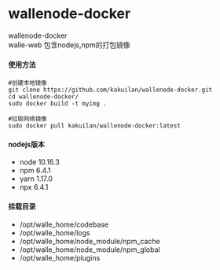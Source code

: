 # wallenode-docker
wallenode-docker  
walle-web 包含nodejs,npm的打包镜像


#### 使用方法
```shell
#创建本地镜像
git clone https://github.com/kakuilan/wallenode-docker.git
cd wallenode-docker/
sudo docker build -t myimg .

#拉取网络镜像
sudo docker pull kakuilan/wallenode-docker:latest
```

#### nodejs版本
- node  10.16.3
- npm   6.4.1
- yarn  1.17.0
- npx   6.4.1

#### 挂载目录
- /opt/walle_home/codebase
- /opt/walle_home/logs
- /opt/walle_home/node_module/npm_cache
- /opt/walle_home/node_module/npm_global
- /opt/walle_home/plugins
